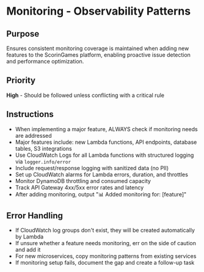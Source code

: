 # Monitoring - Observability Patterns

## Purpose
Ensures consistent monitoring coverage is maintained when adding new features to the ScorinGames platform, enabling proactive issue detection and performance optimization.

## Priority
**High** - Should be followed unless conflicting with a critical rule

## Instructions
- When implementing a major feature, ALWAYS check if monitoring needs are addressed
- Major features include: new Lambda functions, API endpoints, database tables, S3 integrations
- Use CloudWatch Logs for all Lambda functions with structured logging via `logger.info/error`
- Include request/response logging with sanitized data (no PII)
- Set up CloudWatch alarms for Lambda errors, duration, and throttles
- Monitor DynamoDB throttling and consumed capacity
- Track API Gateway 4xx/5xx error rates and latency
- After adding monitoring, output "📊 Added monitoring for: [feature]"

## Error Handling
- If CloudWatch log groups don't exist, they will be created automatically by Lambda
- If unsure whether a feature needs monitoring, err on the side of caution and add it
- For new microservices, copy monitoring patterns from existing services
- If monitoring setup fails, document the gap and create a follow-up task
